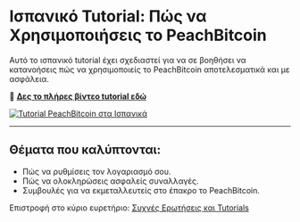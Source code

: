 # Ισπανικό Tutorial: Πώς να Χρησιμοποιήσεις το PeachBitcoin

Αυτό το ισπανικό tutorial έχει σχεδιαστεί για να σε βοηθήσει να κατανοήσεις πώς να χρησιμοποιείς το PeachBitcoin αποτελεσματικά και με ασφάλεια.  

🔗 **[Δες το πλήρες βίντεο tutorial εδώ](https://www.youtube.com/watch?v=sVwSzTVIe6s)**  

[![Tutorial PeachBitcoin στα Ισπανικά](https://img.youtube.com/vi/sVwSzTVIe6s/0.jpg)](https://www.youtube.com/watch?v=sVwSzTVIe6s)  

---

## **Θέματα που καλύπτονται:**
- Πώς να ρυθμίσεις τον λογαριασμό σου.  
- Πώς να ολοκληρώσεις ασφαλείς συναλλαγές.  
- Συμβουλές για να εκμεταλλευτείς στο έπακρο το PeachBitcoin.  

Επιστροφή στο κύριο ευρετήριο: [Συχνές Ερωτήσεις και Tutorials](/faq/tutorials)
